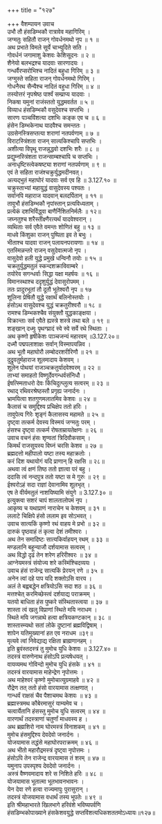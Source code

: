 +++
title = "१२७"

+++
वैशम्पायन उवाच  
उभौ तौ हंसडिम्भकौ रात्रावेव महागिरिम् ।  
जग्मतुः सहितौ राजन् गोवर्धनमथो नृप ॥ १ ॥  
अथ प्रभाते विमले सूर्ये चाभ्युदिते सति ।  
गोवर्धनं जगामाशु केशवः केशिसूदनः ॥ २ ॥  
शैनेयो बलभद्रश्च यादवाः सारणादयः ।  
गन्धर्वैरप्सरोभिश्च नादितं बहुधा गिरिम् ॥ ३ ॥  
जग्मुस्ते सहिता राजन् गोवर्धनमथो गिरिम् ।  
गोधनैरथ सैन्यैश्च नादितं वहुधा गिरिम् ॥ ४ ॥  
तस्योत्तरं नृपश्रेष्ठ पार्श्वं सम्प्राप्य यादवाः ।  
निकषा यमुनां राजंस्ततो युद्धमवर्तत ॥ ५ ॥  
विव्याध हंसडिम्भकौ वसुदेवश्च सप्तभिः ।  
सारणः पञ्चविंशत्या दशभिः कङ्क एव च ॥ ६ ॥  
हंसेन डिम्भकेनाथ यादवैश्च समन्ततः ।  
उग्रसेनस्त्रिसप्तत्या शराणां नतपर्वणाम् ॥ ७ ॥  
विराटस्त्रिंशता राजन् सात्यकिश्चापि सप्तभिः ।  
अशीत्या विपृथू राजन्नुद्धवो दशभिः शरैः ॥ ८ ॥  
प्रद्युम्नस्त्रिंशता राजन्साम्बश्चापि च सप्तभिः ।  
अनाधृष्टिस्त्वेकषष्ट्या शराणां नतपर्वणाम् ॥ ९ ॥  
एवं ते सहिता राजंश्चक्रुर्युद्धमदीनवत्।  
अत्यद्भुतं महाघोरं यादवाः सर्व एव हि ॥ 3.127.१० ॥  
चक्रुस्ताभ्यां महायुद्धं वासुदेवस्य पश्यतः ।  
सर्वानपि महाराज यादवान् बलदर्पितान् ॥ ११ ॥  
तावुभौ हंसडिम्भकौ नृपांस्तान् प्रत्यविध्यताम् ।  
प्रत्येकं दशभिर्विद्ध्वा बाणैर्निशितनिर्मलैः ॥ १२॥  
जघ्नतुश्च शरैस्तीक्ष्णैरत्यर्थं यादवेश्वरान् ।  
व्यथिताः सर्व एवैते वमन्तः शोणितं बहु ॥ १३ ॥  
माधवे किंशुका राजन् पुष्पिता इव ते बभुः ।  
भीताश्च यादवा राजन् पलायनपरायणाः ॥ १४ ॥  
एतस्मिन्नन्तरे राजन् वसुदेवात्मजो नृप ।  
वासुदेवो हली युद्धे प्रमुखे धन्विनौ तयोः ॥ १५ ॥  
चक्रतुर्युद्धमतुलं स्कन्दशक्राविवाम्बरे ।  
तयोरेव सगन्धर्वाः सिद्धा यक्षा महर्षयः ॥ १६ ॥  
विमानस्थाश्च ददृशुर्युद्धं देवासुरोपमम् ।  
ततः प्रादुरभूतां तौ दूतौ भूतेश्वरौ नृप ॥ १७  
शूलिना प्रेषितौ युद्धे रक्षार्थं बलिनोस्तयोः ।  
हंसोऽथ वासुदेवश्च युद्धं चक्रतुरीश्वरौ ॥ १८ ॥  
रामश्च डिम्भकश्चैव संयुक्तौ युद्धकाङ्क्षया ।  
विक्रान्ताः सर्व एवैते ह्यस्त्रे शस्त्रे तथा बले ॥ १९ ॥  
शङ्खान् दध्मुः पृथग्घ्रादं स्वे स्वे सर्वे रथे स्थिताः ।  
अथ कृष्णो हृषीकेशः पाञ्चजन्यं महारवम् ॥3.127.२०॥  
दध्मौ पद्मपलाशाक्षः सर्वान् विस्मापयन्निव ।  
अथ भूतौ महाघोरौ लम्बोदरशरीरिणौ ॥ २१ ॥  
दुद्रुवतुर्महाराज शूलमादाय केशवम् ।  
शूलेन पोथयां राजञ्चक्रतुर्यादवेश्वरम् ॥ २२ ॥  
ताभ्यां समाहतो विष्णुर्देवगन्धर्वसंनिधौ ।  
ईषत्स्मिताधरो देवः किंचिदुत्प्लुत्य सत्वरम् ॥ २३ ॥  
रथाद् रथिवरश्रेष्ठस्तौ प्रगृह्य जनार्दनः ।  
भ्रामयित्वा शतगुणमलातमिव केशवः ॥ २४ ॥  
कैलासं च समुद्दिश्य प्रचिक्षेप ततो हरिः ।  
तावुपेत्य गिरेः शृङ्गं कैलासस्य महामते ॥ २५ ॥  
दृष्ट्वा तत्कर्म देवस्य विस्मयं जग्मतुः परम् ।  
हंसश्च दृष्ट्वा तत्कर्म रोषताम्रायतेक्षणः ॥ २६ ॥  
उवाच वचनं हंसः शृण्वतां त्रिदिवौकसाम् ।  
किमर्थं राजसूयस्य विघ्नं चरसि केशव ॥ २७ ॥  
ब्रह्मदत्तो महीपालो यष्टा तस्य महाक्रतोः ।  
करं दिश यथायोगं यदि प्राणान् हि रक्षसि ॥ २८॥  
अथवा त्वं क्षणं तिष्ठ ततो ज्ञात्वा परं बहु ।  
ददासि त्वं नन्दपुत्र ततो यष्टा स मे गुरुः ॥ २९ ॥  
ईश्वरोऽहं सदा राज्ञां देवानामिव शूलभृत् ।  
एष ते वीर्यमतुलं नाशयिष्यामि संयुगे ॥ 3.127.३० ॥  
इत्युक्त्वा सशरं चापं शालतालोपमं नृप ।  
आकृष्य च यथाप्राणं नाराचेन च केशवम् ॥ ३१ ॥  
ललाटे चिक्षिपे हंसो ललाम इव सोऽभवत् ।  
उवाच सात्यकिं कृष्णो रथं वाहय मे प्रभो ॥ ३२ ॥  
दारुकं पृष्ठवाहं तं कृत्वा देशं तमीश्वरः ।  
अथ तेन समादिष्टः सात्यकिर्वाहयन् रथम् ॥ ३३ ॥  
मण्डलानि बहून्याजौ दर्शयामास सत्वरम् ।  
अथ विद्धो दृढं तेन शरेण हरिरीश्वरः ॥ ३४ ॥  
आग्नेयमस्त्रं संयोज्य शरे कस्मिंश्चिदव्ययः ।  
उवाच हंसं राजेन्द्र सात्यकिं प्रेरयन् रणे ॥ ३५ ॥  
अनेन त्वां दहे पाप यदि शक्तोऽसि वारय ।  
अलं ते बह्वबद्धेन क्षत्रियोऽसि सदा शठ ॥ ३६ ॥  
मत्तश्चेत् करमिच्छेस्त्वं दर्शयाद्य पराक्रमम् ।  
यतयो बाधिता हंस पुष्करे संस्थितास्त्वया ॥ ३७ ॥  
शास्ता त्वं खलु विप्राणां स्थिते मयि नराधम ।  
स्थिते मयि जगन्नाथे हत्वा क्षत्रियकण्टकान् ॥ ३८ ॥  
शास्तास्म्यथो सतां लोके दुष्टानां ब्रह्मविद्विषाम् ।  
शापेन यतिमुख्यानां हत एव नराधम ॥३९॥  
मृत्यवे त्वां निवेद्याद्य रक्षिता ब्राह्मणानहम् ।  
इति ब्रुवंस्तदस्त्रं तु मुमोच युधि केशवः ॥ 3.127.४० ॥  
तदस्त्रं वारुणेनाथ हंसोऽपि प्रत्यषेधयत् ।  
वायव्यमथ गोविन्दो मुमोच युधि हंसके ॥ ४१ ॥  
तदस्त्रं वारयामास माहेन्द्रेण नृपोत्तमः ।  
अथ माहेश्वरं कृष्णो मुमोचात्युग्रमाहवे ॥ ४२ ॥  
रौद्रेण तत् ततो हंसो वारयामास तत्क्षणात् ।  
गान्धर्वं राक्षसं चैव पैशाचमथ केशवः ॥ ४३ ॥  
ब्रह्मास्त्रमथ कौबेरमासुरं याम्यमेव च ।  
चत्वार्येतानि हंसस्तु मुमोच युधि सत्वरम् ॥ ४४ ॥  
वारणार्थं तदस्त्राणां चतुर्णां माधवस्य ह ।  
अथ ब्रह्मशिरो नाम घोरमस्त्रं विनाशकम् ॥ ४१ ॥  
मुमोच हंसमुद्दिश्य देवदेवो जनार्दनः ।  
योजयामास तद्धंसे महाघोरपराक्रमम् ॥ ४६ ॥  
अथ भीतो महारौद्रमस्त्रं दृष्ट्वा नृपोत्तमः ।  
हंसोऽपि तेन राजेन्द्र वारयामास तं शरम् ॥ ४७ ॥  
यमुनाप उपस्पृश्य देवदेवो जनार्दनः ।  
अस्त्रं वैष्णवमादाय शरे स निशिते हरिः ॥ ४८ ॥  
योजयामास भूतात्मा भूतभावनभावनः ।  
येन देवा रणे हत्वा राज्यमापुः पुरासुरान् ।  
तदस्त्रं योजयामास वधार्थं तस्य भूपतेः ॥ ४९ ॥  
इति श्रीमहाभारते खिलभागे हरिवंशे भविष्यपर्वणि  
हंसडिम्भकोपाख्याने हंसकेशवयुद्धे सप्तविंशत्यधिकशततमोऽध्यायः॥१२७॥